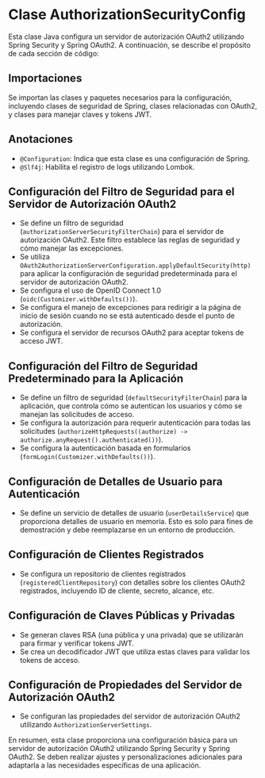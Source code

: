 # Clase AuthorizationSecurityConfig

Esta clase Java configura un servidor de autorización OAuth2 utilizando Spring Security y Spring OAuth2. A continuación, se describe el propósito de cada sección de código:

## Importaciones
Se importan las clases y paquetes necesarios para la configuración, incluyendo clases de seguridad de Spring, clases relacionadas con OAuth2, y clases para manejar claves y tokens JWT.

## Anotaciones
- `@Configuration`: Indica que esta clase es una configuración de Spring.
- `@Slf4j`: Habilita el registro de logs utilizando Lombok.

## Configuración del Filtro de Seguridad para el Servidor de Autorización OAuth2
- Se define un filtro de seguridad (`authorizationServerSecurityFilterChain`) para el servidor de autorización OAuth2. Este filtro establece las reglas de seguridad y cómo manejar las excepciones.
- Se utiliza `OAuth2AuthorizationServerConfiguration.applyDefaultSecurity(http)` para aplicar la configuración de seguridad predeterminada para el servidor de autorización OAuth2.
- Se configura el uso de OpenID Connect 1.0 (`oidc(Customizer.withDefaults())`).
- Se configura el manejo de excepciones para redirigir a la página de inicio de sesión cuando no se está autenticado desde el punto de autorización.
- Se configura el servidor de recursos OAuth2 para aceptar tokens de acceso JWT.

## Configuración del Filtro de Seguridad Predeterminado para la Aplicación
- Se define un filtro de seguridad (`defaultSecurityFilterChain`) para la aplicación, que controla cómo se autentican los usuarios y cómo se manejan las solicitudes de acceso.
- Se configura la autorización para requerir autenticación para todas las solicitudes (`authorizeHttpRequests((authorize) -> authorize.anyRequest().authenticated())`).
- Se configura la autenticación basada en formularios (`formLogin(Customizer.withDefaults())`).

## Configuración de Detalles de Usuario para Autenticación
- Se define un servicio de detalles de usuario (`userDetailsService`) que proporciona detalles de usuario en memoria. Esto es solo para fines de demostración y debe reemplazarse en un entorno de producción.

## Configuración de Clientes Registrados
- Se configura un repositorio de clientes registrados (`registeredClientRepository`) con detalles sobre los clientes OAuth2 registrados, incluyendo ID de cliente, secreto, alcance, etc.

## Configuración de Claves Públicas y Privadas
- Se generan claves RSA (una pública y una privada) que se utilizarán para firmar y verificar tokens JWT.
- Se crea un decodificador JWT que utiliza estas claves para validar los tokens de acceso.

## Configuración de Propiedades del Servidor de Autorización OAuth2
- Se configuran las propiedades del servidor de autorización OAuth2 utilizando `AuthorizationServerSettings`.

En resumen, esta clase proporciona una configuración básica para un servidor de autorización OAuth2 utilizando Spring Security y Spring OAuth2. Se deben realizar ajustes y personalizaciones adicionales para adaptarla a las necesidades específicas de una aplicación.
